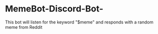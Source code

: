 # MemeBot-Discord-Bot-
This bot will listen for the keyword "$meme" and responds with a random meme from Reddit
